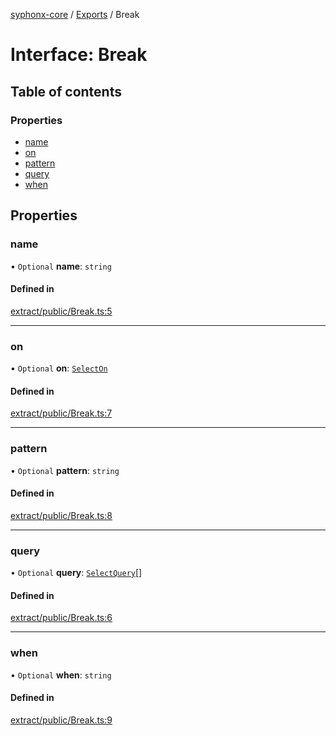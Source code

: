 [syphonx-core](../README.md) / [Exports](../modules.md) / Break

# Interface: Break

## Table of contents

### Properties

- [name](Break.md#name)
- [on](Break.md#on)
- [pattern](Break.md#pattern)
- [query](Break.md#query)
- [when](Break.md#when)

## Properties

### name

• `Optional` **name**: `string`

#### Defined in

[extract/public/Break.ts:5](https://github.com/dtempx/syphonx-core/blob/e4f4a4f/extract/public/Break.ts#L5)

___

### on

• `Optional` **on**: [`SelectOn`](../modules.md#selecton)

#### Defined in

[extract/public/Break.ts:7](https://github.com/dtempx/syphonx-core/blob/e4f4a4f/extract/public/Break.ts#L7)

___

### pattern

• `Optional` **pattern**: `string`

#### Defined in

[extract/public/Break.ts:8](https://github.com/dtempx/syphonx-core/blob/e4f4a4f/extract/public/Break.ts#L8)

___

### query

• `Optional` **query**: [`SelectQuery`](../modules.md#selectquery)[]

#### Defined in

[extract/public/Break.ts:6](https://github.com/dtempx/syphonx-core/blob/e4f4a4f/extract/public/Break.ts#L6)

___

### when

• `Optional` **when**: `string`

#### Defined in

[extract/public/Break.ts:9](https://github.com/dtempx/syphonx-core/blob/e4f4a4f/extract/public/Break.ts#L9)
